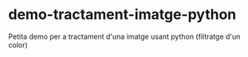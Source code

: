 # demo-tractament-imatge-python
Petita demo per a tractament d'una imatge usant python (filtratge d'un color)

